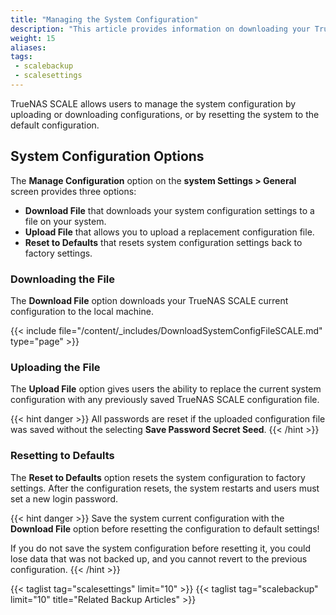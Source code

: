```yaml
---
title: "Managing the System Configuration"
description: "This article provides information on downloading your TrueNAS configuration to back up system settings, or uploading a new configuration file, and resetting back to default settings."
weight: 15
aliases:
tags:
 - scalebackup
 - scalesettings
---
```



TrueNAS SCALE allows users to manage the system configuration by uploading or downloading configurations, or by resetting the system to the default configuration. 

## System Configuration Options

The **Manage Configuration** option on the **system Settings > General** screen provides three options:

* **Download File** that downloads your system configuration settings to a file on your system.
* **Upload File** that allows you to upload a replacement configuration file.
* **Reset to Defaults** that resets system configuration settings back to factory settings.

### Downloading the File
The **Download File** option downloads your TrueNAS SCALE current configuration to the local machine.

{{< include file="/content/_includes/DownloadSystemConfigFileSCALE.md" type="page" >}}

### Uploading the File
The **Upload File** option gives users the ability to replace the current system configuration with any previously saved TrueNAS SCALE configuration file.

{{< hint danger >}}
All passwords are reset if the uploaded configuration file was saved without the selecting **Save Password Secret Seed**.
{{< /hint >}}

### Resetting to Defaults
The **Reset to Defaults** option resets the system configuration to factory settings. 
After the configuration resets, the system restarts and users must set a new login password.

{{< hint danger >}}
Save the system current configuration with the **Download File** option before resetting the configuration to default settings!
 
If you do not save the system configuration before resetting it, you could lose data that was not backed up, and you cannot revert to the previous configuration.
{{< /hint >}}

{{< taglist tag="scalesettings" limit="10" >}}
{{< taglist tag="scalebackup" limit="10" title="Related Backup Articles" >}}
